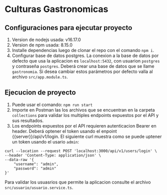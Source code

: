 # Culturas Gastronomicas

## Configuraciones para ejecutar proyecto
1. Version de nodejs usada: v16.17.0
2. Version de npm usada: 8.15.0
3. Installe dependencias luego de clonar el repo con el comando ```npm i```.
2. Configurar base de datos postgres. La conexion a la base de datos por defecto que usa la aplicacion es ```localhost:5432```, con usuarion ```postgres``` y contraseña ```postgres```. Deberá crear una base de datos que se llame ```gastronomia```. Si desea cambiar estos parámetros por defecto valla al archivo ```src/app.module.ts```.

## Ejecucion de proyecto
1. Puede usar el comando: ```npm run start```
2. Importe en Postman las los archivos que se encuentran en la carpeta ```collections``` para validar los multiples endpoints expuestos por el API y sus resultados.
3. Los endpoints expuestos por el API requieren autenticacion Bearer en header. Deberá optener el token usando el enpoint {{server}}/api/v1/login. El siguiente curl muestra como se puede uptener un token usando el usario ```admin```:  
```
curl --location --request POST 'localhost:3000/api/v1/users/login' \
--header 'Content-Type: application/json' \
--data-raw '{
    "username": "admin",
    "password": "admin"
}'
```
Para validar los usuasrios que permite la aplicacion consulte el archivo ```src/usuario/usuario.service.ts```.